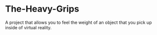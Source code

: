 # The-Heavy-Grips
A project that allows you to feel the weight of an object that you pick up inside of virtual reality.
